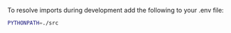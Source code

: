 To resolve imports during development add the following to your .env file:
```bash
PYTHONPATH=./src
```